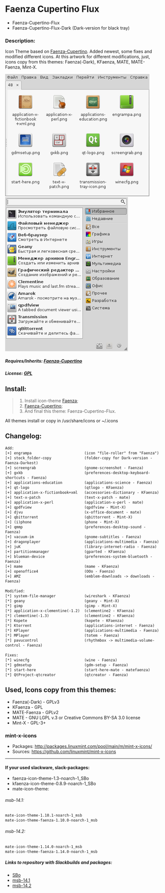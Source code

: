 # Faenza Cupertino Flux
* Faenza-Cupertino-Flux
* Faenza-Cupertino-Flux-Dark (Dark-version for black tray)

### Description: 
Icon Theme based on [Faenza-Cupertino](http://gnome-look.org/content/show.php?content=129008). Added newest, some fixes and modified different icons. At this artwork for different modifications, just, icons copy from this themes: Faenza(-Dark), KFaenza, MATE, MATE-Faenza, Mint-X.

![](https://raw.githubusercontent.com/slacknk/themes/master/icon/faenza-cupertino-flux/files/150806.png)
![](https://raw.githubusercontent.com/slacknk/themes/master/icon/faenza-cupertino-flux/files/160710.png)

##### Requires/Inherits: [Faenza-Cupertino](http://gnome-look.org/content/show.php?content=129008)

##### License: [GPL](http://www.gnu.org/licenses/gpl.html)

## Install:
> 1. Install icon-theme [Faenza](http://gnome-look.org/content/show.php?content=128143);
> 2. [Faenza-Cupertino](http://gnome-look.org/content/show.php?content=129008);
> 3. And final this theme: Faenza-Cupertino-Flux.

All themes install or copy in /usr/share/icons or ~/.icons

## Changelog:
 
    Add:
    [+] engrampa 						(icon "file-roller" from "Faenza")
    [+] stock_folder-copy 				(folder-copy for Dark-version - Faenza-Darkest)
    [+] screengrab 						(gnome-screenshot - Faenza)
    [+] gxkb 							(preferences-desktop-keyboard-shortcuts - Faenza)
    [+] applications-education 			(applications-science - Faenza)
    [+] qt-logo 						(qtlogo - KFaenza)
    [+] application-x-fictionbook+xml 	(accessories-dictionary - KFaenza)
    [+] text-x-patch 					(text-x-patch - mate)
    [+] application-x-perl 				(application-x-perl - mate)
    [+] qpdfview 						(qpdfview - Mint-X)
    [+] djvu 							(x-office-document - mate)
    [+] qbittorrent 					(qbittorrent - Mint-X)
    [+] (i)phone 						(phone - Mint-X)
    [+] qmmp 							(preferences-desktop-sound - Faenza)
    [+] vacuum-im 						(gnome-subtitles - Faenza)
    [+] dragonplayer 					(applications-multimedia - Faenza)
    [+] juK 							(library-internet-radio - Faenza)
    [+] partitionmanager 				(gparted - KFaenza)
    [+] blueman-device 					(preferences-system-bluetooth - Faenza)
    [+] mame 							(mame - KFaenza)
    [+] openoffice4 					(OOo - Faenza)
    [+] AMZ 							(emblem-downloads -> downloads - Faenza)
    
    Modified:
    [*] system-file-manager 			(wireshark - KFaenza)
    [*] geany 							(geany - Mint-X)
    [*] gimp 							(gimp - Mint-X)
    [*] application-x-clementine(-1.2) 	(clementine2 - KFaenza)
    [*] clementine(-1.3) 				(clementine2 - KFaenza)
    [*] Kopete 							(kopete - KFaenza)
    [*] Ktorrent 						(applications-internet - Faenza)
    [*] KPlayer							(applications-multimedia - Faenza)
    [*] MPlayer							(totem - Faenza)
    [*] pavucontrol 	 				(rhythmbox -> multimedia-volume-control - Faenza)
    
    Fixes:
    [*] winecfg 						(wine - Faenza)
    [*] gdmsetup 						(gdm-setup - Faenza)
    [*] start-here 						(start-here-mate - matefaenza)
    [*] QtProject-qtcreator 			(qtcreator - Faenza)
    

## Used, Icons copy from this themes: 
* Faenza(-Dark) - GPLv3
* KFaenza 		- GPL
* MATE-Faenza 	- GPLv2
* MATE 			- GNU LGPL v.3 or Creative Commons BY-SA 3.0 license
* Mint-X 		- GPL-3+

###  mint-x-icons
* Packages: http://packages.linuxmint.com/pool/main/m/mint-x-icons/
* Sources: 	https://github.com/linuxmint/mint-x-icons

***

#### If your used slackware, slack-packages:
- faenza-icon-theme-1.3-noarch-1_SBo
- kfaenza-icon-theme-0.8.9-noarch-1_SBo
- mate-icon-theme:

###### msb-14.1:
```
mate-icon-theme-1.10.1-noarch-1_msb 
mate-icon-theme-faenza-1.10.0-noarch-1_msb 
```
###### msb-14.2:
```
mate-icon-theme-1.14.0-noarch-1_msb
mate-icon-theme-faenza-1.14.0-noarch-1_msb
```

##### Links to repository with Slackbuilds and packages:
- [SBo](https://slackbuilds.org/result/?search=faenza-icon-theme&sv=)
- [msb-14.1](http://slackware.org.uk/msb/14.1/1.10/)
- [msb-14.2](http://slackware.uk/msb/14.2/1.14/)

